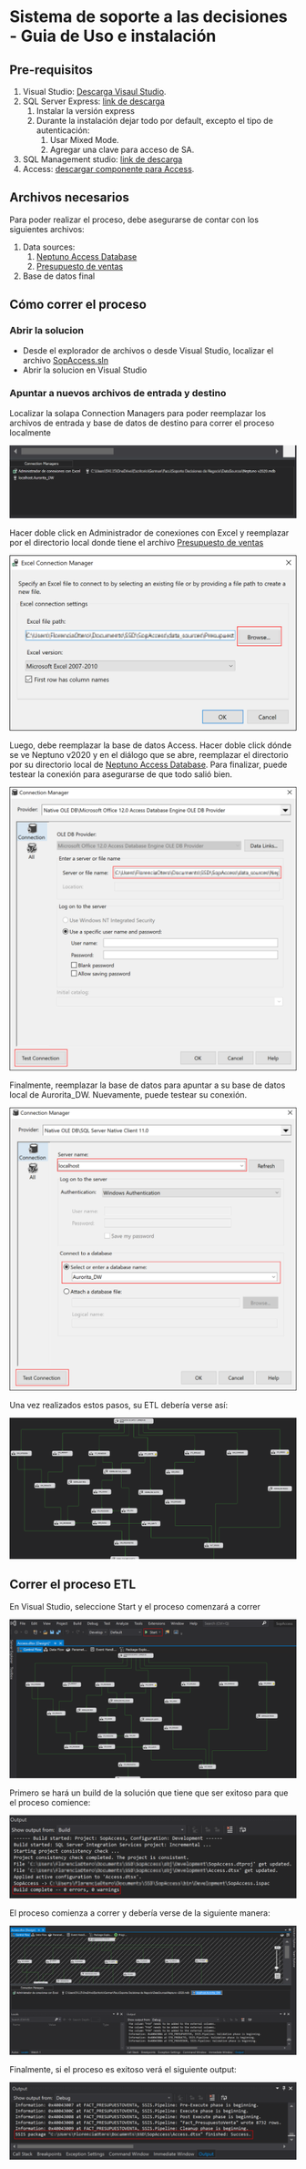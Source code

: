 # Sistema de soporte a las decisiones - Guia de Uso e instalación

## Pre-requisitos
1. Visual Studio: [Descarga Visaul Studio](https://visualstudio.microsoft.com/es/downloads/).
2. SQL Server Express: [link de descarga](https://www.microsoft.com/es-es/sql-server/sql-server-downloads)
   1. Instalar la versión express
   2. Durante la instalación dejar todo por default, excepto el tipo de autenticación:
         1. Usar Mixed Mode.
         2. Agregar una clave para acceso de SA.
3. SQL Management studio: [link de descarga](https://aka.ms/ssmsfullsetup)
4. Access: [descargar componente para Access](https://www.microsoft.com/es-ES/download/details.aspx?id=13255). 

## Archivos necesarios
Para poder realizar el proceso, debe asegurarse de contar con los siguientes archivos:
1. Data sources: 
   1. [Neptuno Access Database](./data_sources/Neptuno%20v2020.mdb)
   2. [Presupuesto de ventas](./data_sources/Presupuesto%20de%20Ventas_v2020_Conciliado.xlsx)
2. Base de datos final

## Cómo correr el proceso

### Abrir la solucion
- Desde el explorador de archivos o desde Visual Studio, localizar el archivo [SopAccess.sln](SopAccess.sln)
- Abrir la solucion en Visual Studio

### Apuntar a nuevos archivos de entrada y destino

Localizar la solapa Connection Managers para poder reemplazar los archivos de entrada y base de datos de destino para correr el proceso localmente

![Presupuesto de ventas](./imagenes/Connection%20manager.png)

Hacer doble click en Administrador de conexiones con Excel y reemplazar por el directorio local donde tiene el archivo [Presupuesto de ventas](./data_sources/Presupuesto%20de%20Ventas_v2020_Conciliado.xlsx)

![Excel connection manager](./imagenes/Excel%20Connection%20Manager.png)

Luego, debe reemplazar la base de datos Access. Hacer doble click dónde se ve Neptuno v2020 y en el diálogo que se abre, reemplazar el directorio por su directorio local de [Neptuno Access Database](./data_sources/Neptuno%20v2020.mdb). Para finalizar, puede testear la conexión para asegurarse de que todo salió bien.

![Neptuno connection manager](./imagenes/Neptuno%20Connection%20Manager.png)

Finalmente, reemplazar la base de datos para apuntar a su base de datos local de Aurorita_DW. Nuevamente, puede testear su conexión.

![SQL connection manager](./imagenes/Connection%20Manager%20DB.png)

Una vez realizados estos pasos, su ETL debería verse así:

![ETL](./imagenes/ETL.png)

## Correr el proceso ETL

En Visual Studio, seleccione Start y el proceso comenzará a correr

![Start](./imagenes/Start%20ETL.png)

Primero se hará un build de la solución que tiene que ser exitoso para que el proceso comience:

![Build](./imagenes/build.png)

El proceso comienza a correr y debería verse de la siguiente manera:

![Build](./imagenes/Running%20process.png)

Finalmente, si el proceso es exitoso verá el siguiente output:

![Success](./imagenes/Process%20success.png)